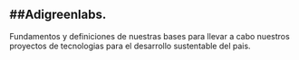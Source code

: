 ##Adigreenlabs.
---------------

Fundamentos y definiciones de nuestras bases para llevar a cabo nuestros proyectos de tecnologias para el desarrollo sustentable del pais.
